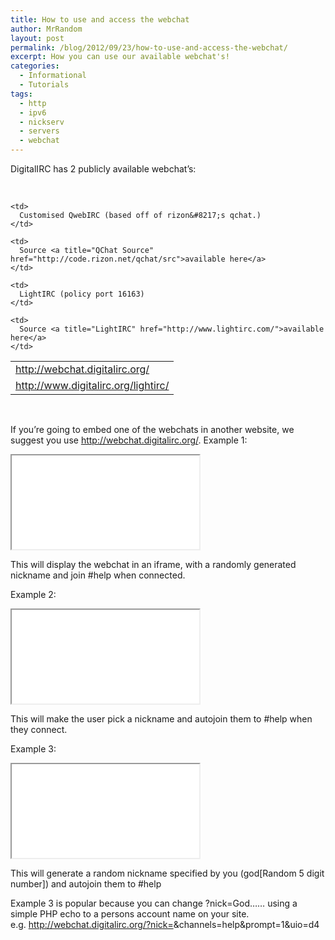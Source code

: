 ```yaml
---
title: How to use and access the webchat
author: MrRandom
layout: post
permalink: /blog/2012/09/23/how-to-use-and-access-the-webchat/
excerpt: How you can use our available webchat's!
categories:
  - Informational
  - Tutorials
tags:
  - http
  - ipv6
  - nickserv
  - servers
  - webchat
---
```

DigitalIRC has 2 publicly available webchat&#8217;s:

&nbsp;

<table id="webchats">
  <tr>
    <td>
      <a title="Webchat" href="http://webchat.digitalirc.org/">http://webchat.digitalirc.org/</a>
    </td>
    
    <td>
      Customised QwebIRC (based off of rizon&#8217;s qchat.)
    </td>
    
    <td>
      Source <a title="QChat Source" href="http://code.rizon.net/qchat/src">available here</a>
    </td>
  </tr>
  
  <tr>
    <td>
      <a title="Webchat" href="http://www.digitalirc.org/lightirc/">http://www.digitalirc.org/lightirc/</a>
    </td>
    
    <td>
      LightIRC (policy port 16163)
    </td>
    
    <td>
      Source <a title="LightIRC" href="http://www.lightirc.com/">available here</a>
    </td>
  </tr>
</table>

&nbsp;

If you&#8217;re going to embed one of the webchats in another website, we suggest you use http://webchat.digitalirc.org/. Example 1:

<iframe src=&#8221;http://webchat.digitalirc.org/?randomnick=1&channels=help&uio=d4&#8243; width=&#8221;647&#8243; height=&#8221;400&#8243;></iframe>

This will display the webchat in an iframe, with a randomly generated nickname and join #help when connected.

Example 2:

<iframe src=&#8221;http://webchat.digitalirc.org/?channels=help&#8221; width=&#8221;647&#8243; height=&#8221;400&#8243;></iframe>

This will make the user pick a nickname and autojoin them to #help when they connect.

Example 3:

<iframe src=&#8221;http://webchat.digitalirc.org/?nick=God&#8230;..&channels=help&prompt=1&uio=d4&#8243; width=&#8221;647&#8243; height=&#8221;400&#8243;></iframe>

This will generate a random nickname specified by you (god[Random 5 digit number]) and autojoin them to #help

Example 3 is popular because you can change ?nick=God&#8230;&#8230; using a simple PHP echo to a persons account name on your site. e.g. http://webchat.digitalirc.org/?nick=<?echo $account; ?>&channels=help&prompt=1&uio=d4